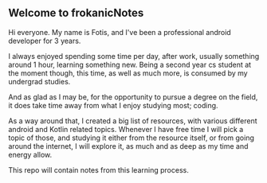 ## Welcome to frokanicNotes

Hi everyone. My name is Fotis, and I've been a professional android developer for 3 years.

I always enjoyed spending some time per day, after work, usually something around 
1 hour, learning something new. Being a second year cs student at the moment though, this 
time, as well as much more, is consumed by my undergrad studies.

And as glad as I may be, for the opportunity to pursue a degree on the field, it does take time away
from what I enjoy studying most; coding.

As a way around that, I created a big list of resources, with various different android and Kotlin 
related topics. Whenever I have free time I will pick a topic of those, and studying it either from the 
resource itself, or from going around the internet, I will explore it, as much and as deep as my time 
and energy allow.

This repo will contain notes from this learning process.